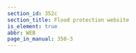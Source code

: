 ```yaml
---
section_id: 352c
section_title: Flood protection website
is_element: true
abbr: WEB
page_in_manual: 350-3
---
```

